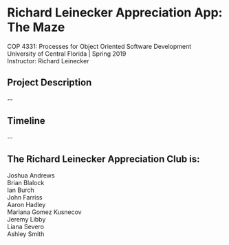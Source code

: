 # Richard Leinecker Appreciation App: The Maze  
COP 4331: Processes for Object Oriented Software Development  
University of Central Florida | Spring 2019  
Instructor: Richard Leinecker  

## Project Description  
--

## Timeline  
--

## The Richard Leinecker Appreciation Club is:
Joshua Andrews  
Brian Blalock  
Ian Burch  
John Farriss  
Aaron Hadley  
Mariana Gomez Kusnecov  
Jeremy Libby  
Liana Severo  
Ashley Smith  